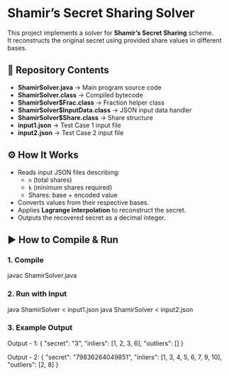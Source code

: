 # Shamir’s Secret Sharing Solver

This project implements a solver for **Shamir’s Secret Sharing** scheme.  
It reconstructs the original secret using provided share values in different bases.  

## 📂 Repository Contents
- **ShamirSolver.java** → Main program source code  
- **ShamirSolver.class** → Compiled bytecode  
- **ShamirSolver$Frac.class** → Fraction helper class  
- **ShamirSolver$InputData.class** → JSON input data handler  
- **ShamirSolver$Share.class** → Share structure  
- **input1.json** → Test Case 1 input file  
- **input2.json** → Test Case 2 input file  

## ⚙️ How It Works
- Reads input JSON files describing:
  - `n` (total shares)
  - `k` (minimum shares required)
  - Shares: base + encoded value  
- Converts values from their respective bases.  
- Applies **Lagrange interpolation** to reconstruct the secret.  
- Outputs the recovered secret as a decimal integer.  

## ▶️ How to Compile & Run

### 1. Compile
javac ShamirSolver.java

### 2. Run with Input
java ShamirSolver < input1.json 
java ShamirSolver < input2.json 

### 3. Example Output
Output - 1:
{
  "secret": "3",
  "inliers": [1, 2, 3, 6],
  "outliers": []
}

Output - 2:
{
  "secret": "79836264049851",
  "inliers": [1, 3, 4, 5, 6, 7, 9, 10],
  "outliers": [2, 8]
}

